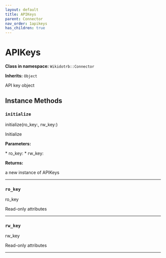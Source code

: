 ```yaml
---
layout: default
title: APIKeys
parent: Connector
nav_order: 1apikeys
has_children: true
---
```


# APIKeys

**Class in namespace:** `Wikidotrb::Connector`

**Inherits:** `Object`

API key object

## Instance Methods

### `initialize`

<div class="method-signature">initialize(ro_key:, rw_key:)</div>

Initialize

**Parameters:**

<div class="method-parameters">
* <span class="parameter-name">ro_key:</span>
* <span class="parameter-name">rw_key:</span>
</div>

**Returns:**

a new instance of APIKeys

---

### `ro_key`

<div class="method-signature">ro_key</div>

Read-only attributes

---

### `rw_key`

<div class="method-signature">rw_key</div>

Read-only attributes

---

